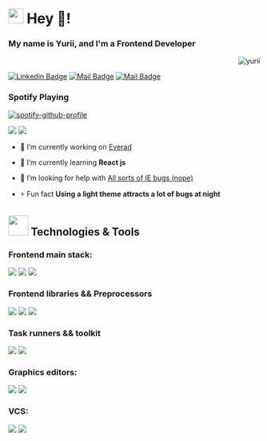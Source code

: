 # <img src="https://cultofthepartyparrot.com/parrots/hd/githubparrot.gif" width="30" height="30"/> Hey :wave:!

### My name is Yurii, and I'm a Frontend Developer

<p align="right">
  <img src="https://komarev.com/ghpvc/?username=umorph&style=flat-square" alt="yurii">
</p>

[//]: # (<img src="https://github.com/saadeghi/saadeghi/blob/master/dino.gif">)

[![Linkedin Badge](https://img.shields.io/badge/-Islem-0e76a8?style=flat&labelColor=0e76a8&logo=linkedin&logoColor=white)](https://www.linkedin.com/in/islem-maboud/) 
[![Mail Badge](https://img.shields.io/badge/-@islempenywis-e84393?style=flat&labelColor=e84393&logo=instagram&logoColor=white)](https://instagram.com/islempenywis) 
[![Mail Badge](https://img.shields.io/badge/-islempenywis-c0392b?style=flat&labelColor=c0392b&logo=gmail&logoColor=white)](mailto:islempenywis@gmail.com)


### Spotify Playing
[![spotify-github-profile](https://spotify-github-profile.vercel.app/api/view?uid=yuriipereverziev&cover_image=true&theme=novatorem&bar_color=24d71d&bar_color_cover=false)](https://spotify-github-profile.vercel.app/api/view?uid=yuriipereverziev&redirect=true)

<p align="left">
    <img src="https://img.shields.io/static/v1?label=telegram&message=Write%20Me&color=2CA5E0&logo=telegram&style=for-the-badge">
    <img src="https://img.shields.io/static/v1?label=gmail&message=Reveal&color=00af97&logo=gmail&style=for-the-badge">
</p>

  - 🔭 I’m currently working on [Everad](https://everad.com/)

  - 🌱 I’m currently learning **React js**

  - 🤝 I’m looking for help with [All sorts of IE bugs (nope)](https://code.tutsplus.com/tutorials/9-most-common-ie-bugs-and-how-to-fix-them--net-7764)

  - ⚡ Fun fact **Using a light theme attracts a lot of bugs at night**


## <img src="https://media.giphy.com/media/WUlplcMpOCEmTGBtBW/giphy.gif" width="40"> Technologies & Tools

### Frontend main stack:
<p align="left">
    <img src="https://img.shields.io/badge/html5%20-%23E34F26.svg?&style=for-the-badge&logo=html5&logoColor=white"/>
    <img src="https://img.shields.io/badge/css3%20-%231572B6.svg?&style=for-the-badge&logo=css3&logoColor=white"/>
    <img src="https://img.shields.io/badge/javascript%20-%23323330.svg?&style=for-the-badge&logo=javascript&logoColor=%23F7DF1E"/>
</p>

### Frontend libraries && Preprocessors
<p align="left">
    <img src="https://img.shields.io/badge/jquery%20-%230769AD.svg?&style=for-the-badge&logo=jquery&logoColor=white"/>
    <img src="https://img.shields.io/badge/bootstrap%20-%23563D7C.svg?&style=for-the-badge&logo=bootstrap&logoColor=white"/>
    <img src="https://img.shields.io/badge/SASS%20-hotpink.svg?&style=for-the-badge&logo=SASS&logoColor=white"/>
</p>

### Task runners && toolkit
<p align="left">
    <img src="https://img.shields.io/badge/Gulp-CF4647?style=for-the-badge&logo=gulp&logoColor=white">
    <img src="https://img.shields.io/badge/node.js%20-%2343853D.svg?&style=for-the-badge&logo=node.js&logoColor=white"/>
</p>

### Graphics editors:
<p align="left">
    <img src="https://img.shields.io/badge/adobe%20photoshop%20-%2331A8FF.svg?&style=for-the-badge&logo=adobe%20photoshop&logoColor=white"/>
    <img src="https://img.shields.io/badge/figma%20-%23F24E1E.svg?&style=for-the-badge&logo=figma&logoColor=white"/>
</p>

### VCS:
<p align="left">
    <img src="https://img.shields.io/badge/git%20-%23F05033.svg?&style=for-the-badge&logo=git&logoColor=white"/>
    <img src="https://img.shields.io/badge/github%20-%23121011.svg?&style=for-the-badge&logo=github&logoColor=white"/>
</p>

[//]: # (<img src="https://github-readme-stats.vercel.app/api?username=Umorph&show_icons=true" alt="my github stats" width="420"/>&nbsp;<img src="https://github-readme-stats.vercel.app/api/top-langs/?username=Umorph&layout=compact&hide=html" alt="languages">)


